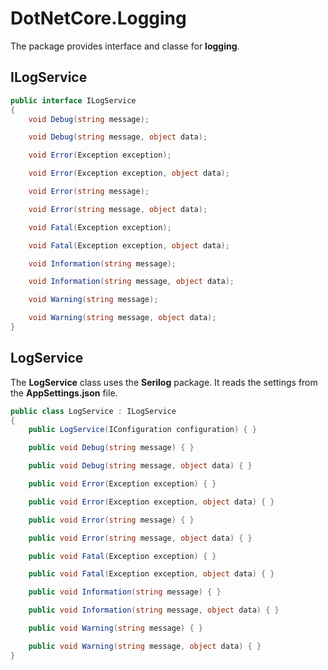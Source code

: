 # DotNetCore.Logging

The package provides interface and classe for **logging**.

## ILogService

```cs
public interface ILogService
{
    void Debug(string message);

    void Debug(string message, object data);

    void Error(Exception exception);

    void Error(Exception exception, object data);

    void Error(string message);

    void Error(string message, object data);

    void Fatal(Exception exception);

    void Fatal(Exception exception, object data);

    void Information(string message);

    void Information(string message, object data);

    void Warning(string message);

    void Warning(string message, object data);
}
```

## LogService

The **LogService** class uses the **Serilog** package. It reads the settings from the **AppSettings.json** file.

```cs
public class LogService : ILogService
{
    public LogService(IConfiguration configuration) { }

    public void Debug(string message) { }

    public void Debug(string message, object data) { }

    public void Error(Exception exception) { }

    public void Error(Exception exception, object data) { }

    public void Error(string message) { }

    public void Error(string message, object data) { }

    public void Fatal(Exception exception) { }

    public void Fatal(Exception exception, object data) { }

    public void Information(string message) { }

    public void Information(string message, object data) { }

    public void Warning(string message) { }

    public void Warning(string message, object data) { }
}
```
